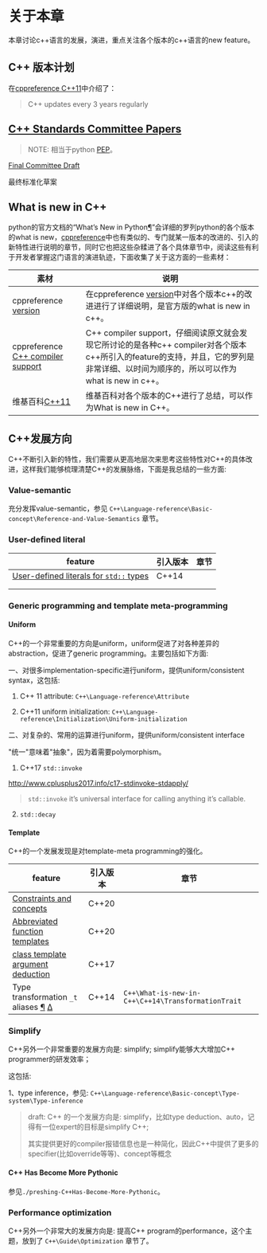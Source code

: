 # 关于本章

本章讨论c++语言的发展，演进，重点关注各个版本的c++语言的new feature。

## C++ 版本计划

在[cppreference C++11](https://en.cppreference.com/w/cpp/11)中介绍了：

> C++ updates every 3 years regularly



## [C++ Standards Committee Papers](http://www.open-std.org/jtc1/sc22/wg21/docs/papers/)

> NOTE: 相当于python [PEP](https://www.python.org/dev/peps/)。



[Final Committee Draft](http://www.open-std.org/JTC1/SC22/WG21/docs/papers/2011/n3249.html)

最终标准化草案



## What is new in C++

python的官方文档的“What’s New in Python[¶](https://docs.python.org/3/whatsnew/index.html#what-s-new-in-python)”会详细的罗列python的各个版本的what is new，[cppreference](https://en.cppreference.com/w/cpp)中也有类似的、专门就某一版本的改进的、引入的新特性进行说明的章节，同时它也把这些杂糅进了各个具体章节中，阅读这些有利于开发者掌握这门语言的演进轨迹，下面收集了关于这方面的一些素材：

| 素材                                                         | 说明                                                         |
| ------------------------------------------------------------ | ------------------------------------------------------------ |
| cppreference [version](https://en.cppreference.com/w/cpp/11) | 在cppreference [version](https://en.cppreference.com/w/cpp/11)中对各个版本c++的改进进行了详细说明，是官方版的what is new in c++。 |
| cppreference [C++ compiler support](https://en.cppreference.com/w/cpp/compiler_support) | C++ compiler support，仔细阅读原文就会发现它所讨论的是各种c++ compiler对各个版本c++所引入的feature的支持，并且，它的罗列是非常详细、以时间为顺序的，所以可以作为what is new in c++。 |
| 维基百科[C++11](https://en.wikipedia.org/wiki/C%2B%2B11)     | 维基百科对各个版本的C++进行了总结，可以作为What is new in C++。 |



## C++发展方向

C++不断引入新的特性，我们需要从更高地层次来思考这些特性对C++的具体改进，这样我们能够梳理清楚C++的发展脉络，下面是我总结的一些方面:



### Value-semantic

充分发挥value-semantic，参见 `C++\Language-reference\Basic-concept\Reference-and-Value-Semantics` 章节。

### User-defined literal

| feature                                                      | 引入版本 | 章节 |
| ------------------------------------------------------------ | -------- | ---- |
| [User-defined literals for `std::` types](https://isocpp.org/wiki/faq/cpp14-library#std-udls) | C++14    |      |
|                                                              |          |      |
|                                                              |          |      |

### Generic programming and template meta-programming

#### Uniform

C++的一个非常重要的方向是uniform，uniform促进了对各种差异的abstraction，促进了generic programming。主要包括如下方面:

一、对很多implementation-specific进行uniform，提供uniform/consistent syntax，这包括:

1) C++ 11 attribute: `C++\Language-reference\Attribute`

2) C++11 uniform initialization: `C++\Language-reference\Initialization\Uniform-initialization`

二、对复杂的、常用的运算进行uniform，提供uniform/consistent interface

"统一"意味着"抽象"，因为着需要polymorphism。

1) C++17 `std::invoke`

http://www.cplusplus2017.info/c17-stdinvoke-stdapply/ 

> `std::invoke` it’s universal interface for calling anything it’s callable.

2) `std::decay`



#### Template

C++的一个发展发现是对template-meta programming的强化。

| feature                                                      | 引入版本 | 章节                                               |
| ------------------------------------------------------------ | -------- | -------------------------------------------------- |
| [Constraints and concepts](https://en.cppreference.com/w/cpp/language/constraints) | C++20    |                                                    |
| [Abbreviated function templates](https://en.cppreference.com/w/cpp/language/function_template#Abbreviated_function_template) | C++20    |                                                    |
| [class template argument deduction](https://en.cppreference.com/w/cpp/language/class_template_argument_deduction) | C++17    |                                                    |
| Type transformation `_t` aliases [¶](https://isocpp.org/wiki/faq/cpp14-library#type-transformation-aliases) [Δ](https://isocpp.org/wiki/faq/cpp14-library#) | C++14    | `C++\What-is-new-in-C++\C++14\TransformationTrait` |



### Simplify

C++另外一个非常重要的发展方向是: simplify; simplify能够大大增加C++ programmer的研发效率；

这包括:

1、type inference，参见: `C++\Language-reference\Basic-concept\Type-system\Type-inference`

> draft: C++ 的一个发展方向是: simplify，比如type deduction、auto，记得有一位expert的目标是simplify C++;
>
> 其实提供更好的compiler报错信息也是一种简化，因此C++中提供了更多的specifier(比如override等等)、concept等概念



#### C++ Has Become More Pythonic

参见`./preshing-C++Has-Become-More-Pythonic`。



### Performance optimization

C++另外一个非常大的发展方向是: 提高C++ program的performance，这个主题，放到了 `C++\Guide\Optimization` 章节了。

